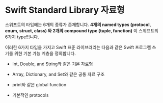 # Swift Standard Library 자료형

스위프트의 타입에는 6개의 종류가 존재합니다. **4개의 named types (protocol, enum, struct, class) 와 2개의 compound type (tuple, function)** 이 스위프트의 6가지 type입니다.

이러한 6가지 타입을 가지고 Swift 표준 라이브러리는 다음과 같은 Swift 프로그램 쓰기를 위한 기본 기능 계층을 정의합니다.

- Int, Double, and String와 같은 기본 자료형

- Array, Dictionary, and Set와 같은 공통 자료 구조

- print와 같은 global function

- 기본적인 protocols
